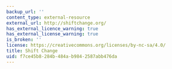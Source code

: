 ```yaml
---
backup_url: ''
content_type: external-resource
external_url: http://shiftchange.org/
has_external_licence_warning: true
has_external_license_warning: true
is_broken: ''
license: https://creativecommons.org/licenses/by-nc-sa/4.0/
title: Shift Change
uid: f7ce45b8-284b-484a-b984-2587abb476da
---
```

